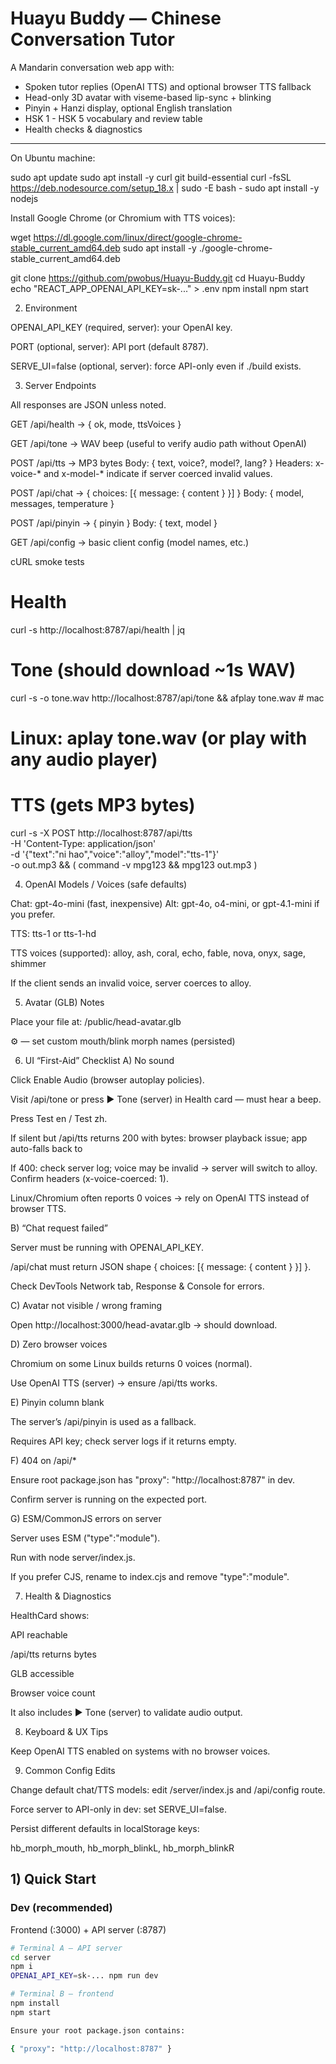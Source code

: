 
# Huayu Buddy — Chinese Conversation Tutor

A Mandarin conversation web app with:
- Spoken tutor replies (OpenAI TTS) and optional browser TTS fallback
- Head-only 3D avatar with viseme-based lip-sync + blinking
- Pinyin + Hanzi display, optional English translation
- HSK 1 - HSK 5 vocabulary and review table
- Health checks & diagnostics

---
On Ubuntu machine:

sudo apt update
sudo apt install -y curl git build-essential
curl -fsSL https://deb.nodesource.com/setup_18.x | sudo -E bash -
sudo apt install -y nodejs

Install Google Chrome (or Chromium with TTS voices):

wget https://dl.google.com/linux/direct/google-chrome-stable_current_amd64.deb
sudo apt install -y ./google-chrome-stable_current_amd64.deb

git clone https://github.com/pwobus/Huayu-Buddy.git
cd Huayu-Buddy
echo "REACT_APP_OPENAI_API_KEY=sk-..." > .env
npm install
npm start

2) Environment

OPENAI_API_KEY (required, server): your OpenAI key.

PORT (optional, server): API port (default 8787).

SERVE_UI=false (optional, server): force API-only even if ./build exists.

3) Server Endpoints

All responses are JSON unless noted.

GET /api/health → { ok, mode, ttsVoices }

GET /api/tone → WAV beep (useful to verify audio path without OpenAI)

POST /api/tts → MP3 bytes
Body: { text, voice?, model?, lang? }
Headers: x-voice-* and x-model-* indicate if server coerced invalid values.

POST /api/chat → { choices: [{ message: { content } }] }
Body: { model, messages, temperature }

POST /api/pinyin → { pinyin }
Body: { text, model }

GET /api/config → basic client config (model names, etc.)


cURL smoke tests
# Health
curl -s http://localhost:8787/api/health | jq

# Tone (should download ~1s WAV)
curl -s -o tone.wav http://localhost:8787/api/tone && afplay tone.wav  # mac
# Linux: aplay tone.wav (or play with any audio player)

# TTS (gets MP3 bytes)
curl -s -X POST http://localhost:8787/api/tts \
  -H 'Content-Type: application/json' \
  -d '{"text":"ni hao","voice":"alloy","model":"tts-1"}' \
  -o out.mp3 && ( command -v mpg123 && mpg123 out.mp3 )
  
  4) OpenAI Models / Voices (safe defaults)

Chat: gpt-4o-mini (fast, inexpensive)
Alt: gpt-4o, o4-mini, or gpt-4.1-mini if you prefer.

TTS: tts-1 or tts-1-hd

TTS voices (supported): alloy, ash, coral, echo, fable, nova, onyx, sage, shimmer

If the client sends an invalid voice, server coerces to alloy.

5) Avatar (GLB) Notes

Place your file at: /public/head-avatar.glb

⚙️ — set custom mouth/blink morph names (persisted)

6) UI “First-Aid” Checklist
A) No sound

Click Enable Audio (browser autoplay policies).

Visit /api/tone or press ▶ Tone (server) in Health card — must hear a beep.

Press Test en / Test zh.

If silent but /api/tts returns 200 with bytes: browser playback issue; app auto-falls back to <audio>. Reload tab.

If 400: check server log; voice may be invalid → server will switch to alloy. Confirm headers (x-voice-coerced: 1).

Linux/Chromium often reports 0 voices → rely on OpenAI TTS instead of browser TTS.

B) “Chat request failed”

Server must be running with OPENAI_API_KEY.

/api/chat must return JSON shape { choices: [{ message: { content } }] }.

Check DevTools Network tab, Response & Console for errors.

C) Avatar not visible / wrong framing

Open http://localhost:3000/head-avatar.glb → should download.

D) Zero browser voices

Chromium on some Linux builds returns 0 voices (normal).

Use OpenAI TTS (server) → ensure /api/tts works.

E) Pinyin column blank

The server’s /api/pinyin is used as a fallback.

Requires API key; check server logs if it returns empty.

F) 404 on /api/*

Ensure root package.json has "proxy": "http://localhost:8787" in dev.

Confirm server is running on the expected port.

G) ESM/CommonJS errors on server

Server uses ESM ("type":"module").

Run with node server/index.js.

If you prefer CJS, rename to index.cjs and remove "type":"module".

7) Health & Diagnostics

HealthCard shows:

API reachable

/api/tts returns bytes

GLB accessible

Browser voice count

It also includes ▶ Tone (server) to validate audio output.

8) Keyboard & UX Tips

Keep OpenAI TTS enabled on systems with no browser voices.

9) Common Config Edits

Change default chat/TTS models: edit /server/index.js and /api/config route.

Force server to API-only in dev: set SERVE_UI=false.

Persist different defaults in localStorage keys:

hb_morph_mouth, hb_morph_blinkL, hb_morph_blinkR


## 1) Quick Start

### Dev (recommended)
Frontend (:3000) + API server (:8787)

```bash
# Terminal A — API server
cd server
npm i
OPENAI_API_KEY=sk-... npm run dev

# Terminal B — frontend
npm install
npm start

Ensure your root package.json contains:

{ "proxy": "http://localhost:8787" }

